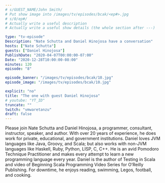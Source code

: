 ```yaml
---
# s/GUEST_NAME/John Smith/
# Put show image into /images/tv/episodes/bcak/<ep#>.jpg
# s/0/ep#/
# Actually write a useful description
# Actually write a useful show details (the whole section after ---)

type: "tv-episode"
Description: "Nate Schutta and Daniel Hinojosa have a conversation"
hosts: ["Nate Schutta"]
guests: ["Daniel Hinojosa"]
PublishDate: "2020-04-07T00:00:00-07:00"
Date: "2020-12-28T10:00:00-08:00"
minutes: 120
episode: "8"

episode_banner: "/images/tv/episodes/bcak/10.jpg"
episode_image: "/images/tv/episodes/bcak/10.jpg"

explicit: "no"
title: "The one with guest Daniel Hinojosa"
# youtube: "YT_ID"
truncate: ""
twitch: "vmwaretanzu"
draft: false
---
```


Please join Nate Schutta and Daniel Hinojosa, a programmer, consultant, instructor, speaker, and author. With over 20 years of experience, he does work for private, educational, and government institutions. Daniel loves JVM languages like Java, Groovy, and Scala; but also works with non-JVM languages like Haskell, Ruby, Python, LISP, C, C++. He is an avid Pomodoro Technique Practitioner and makes every attempt to learn a new programming language every year. Daniel is the author of Testing in Scala and video of Beginning Scala Programming Video Series for O’Reilly Publishing. For downtime, he enjoys reading, swimming, Legos, football, and cooking.
